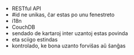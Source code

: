 * RESTful API
* #id ne unikas, ĉar estas po unu fenestreto
* i18n
* CouchDB
* sendado de kartaroj inter uzantoj estas povinda
* eta sciigo estindas
* kontrolado, ke bona uzanto forviŝas aŭ ŝanĝas
